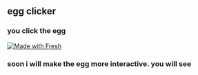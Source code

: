 ## egg clicker

### you click the egg

[![Made with Fresh](https://fresh.deno.dev/fresh-badge-dark.svg)](https://fresh.deno.dev)

### soon i will make the egg more interactive. you will see
